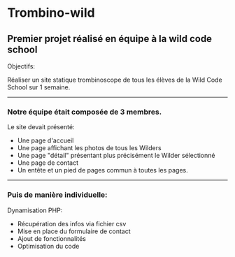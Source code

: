 # Trombino-wild

## Premier projet réalisé en équipe à la wild code school

Objectifs:

Réaliser un site statique trombinoscope de tous les élèves
de la Wild Code School sur 1 semaine.
***
### Notre équipe était composée de 3 membres.

Le site devait présenté:

* Une page d'accueil
* Une page affichant les photos de tous les Wilders
* Une page "détail" présentant plus précisément le Wilder sélectionné
* Une page de contact
* Un entête et un pied de pages commun à toutes les pages.

***
### Puis de manière individuelle:

Dynamisation PHP:
* Récupération des infos via fichier csv
* Mise en place du formulaire de contact
* Ajout de fonctionnalités
* Optimisation du code


